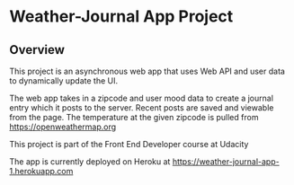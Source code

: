 # Weather-Journal App Project

## Overview
This project is an asynchronous web app that uses Web API and user data to dynamically update the UI. 

The web app takes in a zipcode and user mood data to create a journal entry which it posts to the server.
Recent posts are saved and viewable from the page. The temperature at the given zipcode is pulled from https://openweathermap.org

This project is part of the Front End Developer course at Udacity

The app is currently deployed on Heroku at https://weather-journal-app-1.herokuapp.com
